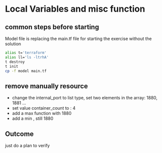 # Local Variables and misc function

## common steps before starting

Model file is replacing the main.tf file for starting the exercise without the solution

```bash
alias t='terraform'
alias ll='ls -ltrhA'
t destroy
t init
cp -f model main.tf
````

## remove manually resource
- change the internal_port to list type, set two elements in the array: 1880, 1881 ...
- set value container_count to : 4
- add a max function with 1880
- add a min , still 1880

## Outcome
just do a plan to verify 